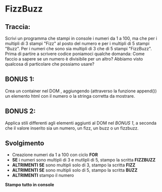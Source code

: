 # FizzBuzz

## Traccia:
Scrivi un programma che stampi in console i numeri da 1 a 100,
ma che per i multipli di 3 stampi "Fizz" al posto del numero e per i multipli di 5 stampi "Buzz".
Per i numeri che sono sia multipli di 3 che di 5 stampi "FizzBuzz".
Prima di partire a scrivere codice poniamoci qualche domanda:
Come faccio a sapere se un numero è divisibile per un altro?
Abbiamo visto qualcosa di particolare che possiamo usare?

## BONUS 1:
Crea un container nel DOM , aggiungendo (attraverso la funzione append()) un elemento html con il numero o la stringa corretta da mostrare.

## BONUS 2:
Applica stili differenti agli elementi aggiunti al DOM nel *BONUS 1*, a seconda che il valore inserito sia un numero, un fizz, un buzz o un fizzbuzz.

## Svolgimento
- Creazione numeri da 1 a 100 con ciclo **FOR**
- **SE** i numeri sono multipli di 3 e mutlipli di 5, stampo la scritta **FIZZBUZZ**
- **ALTRIMENTI SE** sono multipli solo di 3, stampo la scritta **FIZZ**
- **ALTRIMENTI SE** sono multipli solo di 5, stampo la scritta **BUZZ**
- **ALTRIMENTI** stampo il numero

**Stampo tutto in console**
